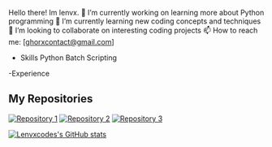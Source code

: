 Hello there! Im lenvx. 
🔭 I’m currently working on learning more about Python programming
🌱 I’m currently learning new coding concepts and techniques
👯 I’m looking to collaborate on interesting coding projects
📫 How to reach me: [ghorxcontact@gmail.com]

- Skills
Python
Batch Scripting

-Experience

## My Repositories

[![Repository 1](https://github-readme-stats.vercel.app/api/pin/?username=lenvxcodes&repo=lenvxshell2)](https://github.com/lenvxcodes/repository-1)
[![Repository 2](https://github-readme-stats.vercel.app/api/pin/?username=lenvxcodes&mindemg)](https://github.com/lenvxcodes/repository-2)
[![Repository 3](https://github-readme-stats.vercel.app/api/pin/?username=lenvxcodes&repo=webhookpy)](https://github.com/lenvxcodes/repository-3)




[![Lenvxcodes's GitHub stats](https://github-readme-stats.vercel.app/api?username=lenvxcodes)](https://github.com/anuraghazra/github-readme-stats)

